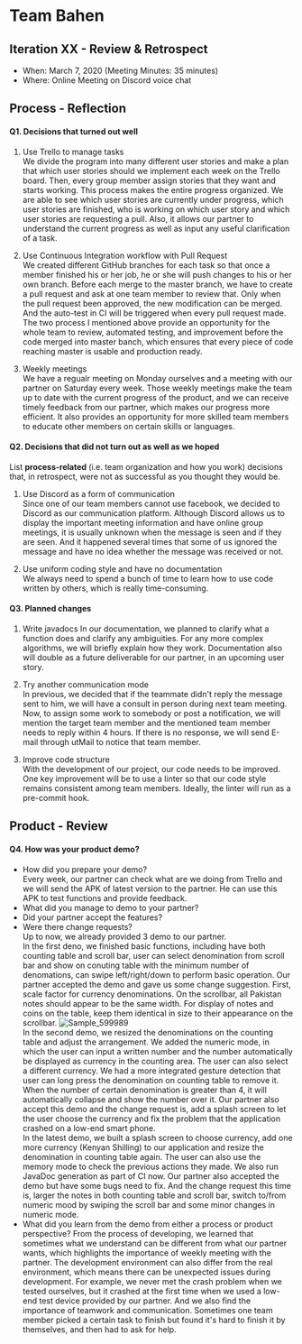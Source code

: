 # Team Bahen

## Iteration XX - Review & Retrospect

 * When: March 7, 2020 (Meeting Minutes: 35 minutes)
 * Where: Online Meeting on Discord voice chat

## Process - Reflection


#### Q1. Decisions that turned out well

 1. Use Trello to manage tasks  
 We divide the program into many different user stories and make a plan that which user stories should we implement each week on the Trello board. Then, every group member assign stories that they want and starts working. This process makes the entire progress organized. We are able to see which user stories are currently under progress, which user stories are finished, who is working on which user story and which user stories are requesting a pull. Also, it allows our partner to understand the current progress as well as input any useful clarification of a task.  
 
 2. Use Continuous Integration workflow with Pull Request  
We created different GitHub branches for each task so that once a member finished his or her job, he or she will push changes to his or her own branch. Before each merge to the master branch, we have to create a pull request and ask at one team member to review that. Only when the pull request been approved, the new modification can be merged. And the auto-test in CI will be triggered when every pull request made. The two process I mentioned above provide an opportunity for the whole team to review, automated testing, and improvement before the code merged into master banch, which ensures that every piece of code reaching master is usable and production ready.  

 3. Weekly meetings  
 We have a regualr meeting on Monday ourselves and a meeting with our partner on Saturday every week. Those weekly meetings make the team up to date with the current progress of the product, and we can receive timely feedback from our partner, which makes our progress more efficient. It also provides an opportunity for more skilled team members to educate other members on certain skills or languages.  
 
 
#### Q2. Decisions that did not turn out as well as we hoped
List **process-related** (i.e. team organization and how you work) decisions that, in retrospect, were not as successful as you thought they would be.

 1. Use Discord as a form of communication  
 Since one of our team members cannot use facebook, we decided to Discord as our communication platform. Although Discord allows us to display the important meeting information and have online group meetings, it is usually unknown when the message is seen and if they are seen. And it happened several times that some of us ignored the message and have no idea whether the message was received or not.
 
 2. Use uniform coding style and have no documentation  
 We always need to spend a bunch of time to learn how to use code written by others, which is really time-consuming.



#### Q3. Planned changes

 1. Write javadocs
 In our documentation, we planned to clarify what a function does and clarify any ambiguities. For any more complex algorithms, we will briefly explain how they work. Documentation also will double as a future deliverable for our partner, in an upcoming user story.
 
 2. Try another communication mode  
 In previous, we decided that if the teammate didn't reply the message sent to him, we will have a consult in person during next team meeting. Now, to assign some work to somebody or post a notification, we will mention the target team member and the mentioned team member needs to reply within 4 hours. If there is no response, we will send E-mail through utMail to notice that team member.  
 
 3. Improve code structure  
 With the development of our project, our code needs to be improved. One key improvement will be to use a linter so that our code style remains consistent among team members. Ideally, the linter will run as a pre-commit hook.


## Product - Review

#### Q4. How was your product demo?
 * How did you prepare your demo?  
 Every week, our partner can check what are we doing from Trello and we will send the APK of latest version to the partner. He can use this APK to test functions and provide feedback.   
 * What did you manage to demo to your partner?
 * Did your partner accept the features?  
 * Were there change requests?  
 Up to now, we already provided 3 demo to our partner.  
 In the first deno, we finished basic functions, including have both counting table and scroll bar, user can select denomination from scroll bar and show on conuting table with the minimum number of denomations, can swipe left/right/down to perform basic operation. Our partner accepted the demo and gave us some change suggestion. First, scale factor for currency denominations. On the scrollbar, all Pakistan notes should appear to be the same width. For display of notes and coins on the table, keep them identical in size to their appearance on the scrollbar.
 ![Sample_599989](https://user-images.githubusercontent.com/46569172/76153112-79ea1900-6095-11ea-8139-baad812e02e8.png)  
 In the second demo, we resized the denominations on the counting table and adjust the arrangement. We added the numeric mode, in which the user can input a written number and the number automatically be displayed as currency in the counting area. The user can also select a different currency. We had a more integrated gesture detection that user can long press the denomination on counting table to remove it. When the number of certain denomination is greater than 4, it will automatically collapse and show the number over it. Our partner also accept this demo and the change request is, add a splash screen to let the user choose the currency and fix the problem that the application crashed on a low-end smart phone.  
 In the latest demo, we built a splash screen to choose currency, add one more currency (Kenyan Shilling) to our application and resize the denomination in counting table again. The user can also use the memory mode to check the previous actions they made. We also run JavaDoc generation as part of CI now. Our partner also accepted the demo but have some bugs need to fix. And the change request this time is, larger the notes in both counting table and scroll bar, switch to/from numeric mood by swiping the scroll bar and some minor changes in numeric mode.
 * What did you learn from the demo from either a process or product perspective?
 From the process of developing, we learned that sometimes what we understand can be different from what our partner wants, which highlights the importance of weekly meeting with the partner. The development environment can also differ from the real environment, which means there can be unexpected issues during development. For example, we never met the crash problem when we tested ourselves, but it crashed at the first time when we used a low-end test device provided by our partner. And we also find the importance of teamwork and communication. Sometimes one team member picked a certain task to finish but found it's hard to finish it by themselves, and then had to ask for help.
